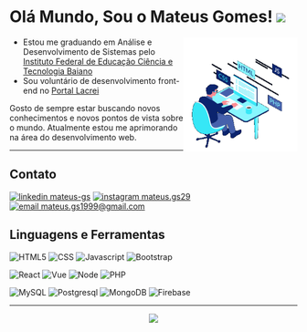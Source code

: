# Olá Mundo, Sou o Mateus Gomes!  <img src="https://media.giphy.com/media/hvRJCLFzcasrR4ia7z/giphy.gif" width="25px">

<img align="right" alt="GIF" src="./animation.gif" width="200px" />

- Estou me graduando em Análise e Desenvolvimento de Sistemas pelo [Instituto Federal de Educação Ciência e Tecnologia Baiano](https://ifbaiano.edu.br/portal/ads-guanambi/)
- Sou voluntário de desenvolvimento front-end no [Portal Lacrei](https://www.portallacrei.com.br/)

Gosto de sempre estar buscando novos conhecimentos e novos pontos de vista sobre o mundo. Atualmente estou me aprimorando na área do desenvolvimento web.

***
## Contato

[<img src="https://img.shields.io/badge/linkedin%20-0A66C2?style=for-the-badge&logo=linkedin&logoColor=white" alt="linkedin mateus-gs"/>](https://www.linkedin.com/in/mateus-gs/)
[<img src="https://img.shields.io/badge/instagram%20-DD2476?style=for-the-badge&logo=instagram&logoColor=white" alt="instagram mateus.gs29"/>](https://www.instagram.com/mateus.gs29/)
[<img src="https://img.shields.io/badge/email-EA4335?style=for-the-badge&logo=gmail&logoColor=white" alt="email mateus.gs1999@gmail.com"/>](mailto:mateus.gs1999@gmail.com)

## Linguagens e Ferramentas

![HTML5](https://img.shields.io/badge/html-161B22?style=for-the-badge&logo=html5)
![CSS](https://img.shields.io/badge/%20css-161B22?style=for-the-badge&logo=css3&logoColor=31A1D6) 
![Javascript](https://img.shields.io/badge/%20javascript-161B22?style=for-the-badge&logo=javascript) 
![Bootstrap](https://img.shields.io/badge/%20bootstrap-161B22?style=for-the-badge&logo=bootstrap)

![React](https://img.shields.io/badge/%20react-161B22?style=for-the-badge&logo=react)
![Vue](https://img.shields.io/badge/%20vue-161B22?style=for-the-badge&logo=vue.js)
![Node](https://img.shields.io/badge/%20node.js-161B22?style=for-the-badge&logo=node.js)
![PHP](https://img.shields.io/badge/%20php-161B22?style=for-the-badge&logo=php) 

![MySQL](https://img.shields.io/badge/%20mysql-161B22?style=for-the-badge&logo=mysql) 
![Postgresql](https://img.shields.io/badge/%20postgresql-161B22?style=for-the-badge&logo=postgresql)
![MongoDB](https://img.shields.io/badge/%20mongodb-161B22?style=for-the-badge&logo=mongodb)
![Firebase](https://img.shields.io/badge/%20firebase-161B22?style=for-the-badge&logo=firebase)


***
<p align="center"><img src="https://github-readme-stats.vercel.app/api?username=mateusgs29&show_icons=true&theme=radical&title_color=bc00dd&text_color=fff&icon_color=bc00dd"> </p>

